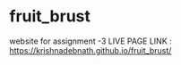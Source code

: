 # fruit_brust

website for assignment -3
LIVE PAGE LINK : https://krishnadebnath.github.io/fruit_brust/

